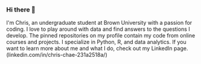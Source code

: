 ### Hi there 👋
I'm Chris, an undergraduate student at Brown University with a passion for coding. I love to play around with data and find answers to the questions I develop. The pinned repositories on my profile contain my code from online courses and projects. I specialize in Python, R, and data analytics. If you want to learn more about me and what I do, check out my 
LinkedIn page. (linkedin.com/in/chris-chae-231a2518a/)

<!--
**chrischae2020/chrischae2020** is a ✨ _special_ ✨ repository because its `README.md` (this file) appears on your GitHub profile.

Here are some ideas to get you started:

- 🔭 I’m currently working on ...
- 🌱 I’m currently learning ...
- 👯 I’m looking to collaborate on ...
- 🤔 I’m looking for help with ...
- 💬 Ask me about ...
- 📫 How to reach me: ...
- 😄 Pronouns: ...
- ⚡ Fun fact: ...
-->
